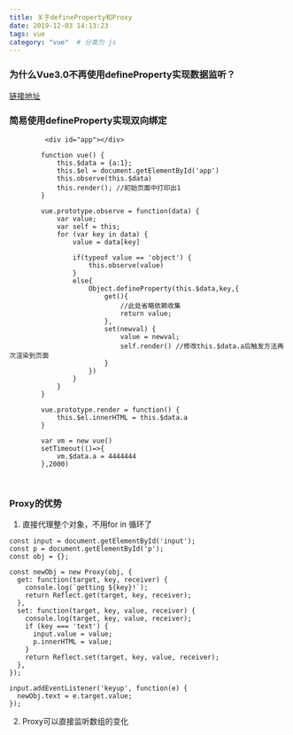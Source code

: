 ```yaml
---
title: 关于defineProperty和Proxy
date: 2019-12-03 14:13:23
tags: vue
category: "vue"  # 分类为 js
---
```




### 为什么Vue3.0不再使用defineProperty实现数据监听？
[链接地址](https://mp.weixin.qq.com/s?__biz=MzUxMzcxMzE5Ng==&mid=2247493252&idx=2&sn=417d8c16d501c45d7d00bf435bb21758&chksm=f95253c7ce25dad14c83d57c6f97001dbd98b68c6b20935a6ff590ebbf449b1a9f290ff8efc4&scene=0&xtrack=1&key=ed51e25ae07a7464a6c6330731fb12c159622b6c34d05e7d9fbe763f78a8aaded76168290b60b938410c73af62c040ba2ae3e4a8be6d728de4d5096aeb80b0f0d4e1f1748aa3df84e58ce701f638d34d&ascene=1&uin=MjcxOTIxMDM2MQ%3D%3D&devicetype=Windows+10&version=62070152&lang=zh_CN&pass_ticket=2X%2FLuGI1nlKloU3SMX6OUgfxxRhi4L7kapAQtkW9QHqhl4vCKFnsJE8p2RJZe8Hm)


### 简易使用defineProperty实现双向绑定
    
```     
         <div id="app"></div>
        
        function vue() {
            this.$data = {a:1};
            this.$el = document.getElementById('app')
            this.observe(this.$data)
            this.render(); //初始页面中打印出1
        }

        vue.prototype.observe = function(data) {
            var value;
            var self = this;
            for (var key in data) {
                value = data[key]

                if(typeof value == 'object') {
                    this.observe(value)
                }
                else{
                    Object.defineProperty(this.$data,key,{
                        get(){
                            //此处省略依赖收集
                            return value;
                        },
                        set(newval) {
                            value = newval;
                            self.render() //修改this.$data.a后触发方法再次渲染到页面
                        }
                    })
                }
            }
        }

        vue.prototype.render = function() {
            this.$el.innerHTML = this.$data.a
        }

        var vm = new vue()
        setTimeout(()=>{
            vm.$data.a = 4444444
        },2000)
       
       

```

### Proxy的优势

1. 直接代理整个对象，不用for in 循环了

```
const input = document.getElementById('input');
const p = document.getElementById('p');
const obj = {};

const newObj = new Proxy(obj, {
  get: function(target, key, receiver) {
    console.log(`getting ${key}!`);
    return Reflect.get(target, key, receiver);
  },
  set: function(target, key, value, receiver) {
    console.log(target, key, value, receiver);
    if (key === 'text') {
      input.value = value;
      p.innerHTML = value;
    }
    return Reflect.set(target, key, value, receiver);
  },
});

input.addEventListener('keyup', function(e) {
  newObj.text = e.target.value;
});

```


2. Proxy可以直接监听数组的变化



